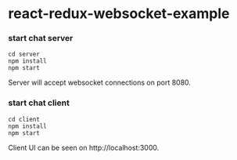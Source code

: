 # react-redux-websocket-example

### start chat server
```
cd server
npm install
npm start
```
Server will accept websocket connections on port 8080.

### start chat client
```
cd client
npm install
npm start
```
Client UI can be seen on http://localhost:3000.
